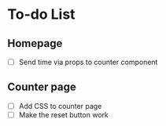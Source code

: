 # To-do List 


## Homepage

- [ ]  Send time via props to counter component

## Counter page
- [ ]  Add CSS to counter page
- [ ]  Make the reset button work 
